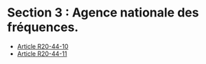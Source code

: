 # Section 3 : Agence nationale des fréquences.

* [Article R20-44-10](./LEGIARTI000006466429.md)
* [Article R20-44-11](./LEGIARTI000029982995.md)
